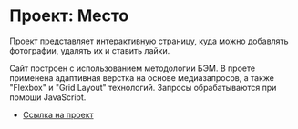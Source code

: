 # Проект: Место

Проект представляет интерактивную страницу, куда можно добавлять фотографии, удалять их и ставить лайки.

Сайт построен с использованием методологии БЭМ.
В проете применена адаптивная верстка на основе медиазапросов, а также "Flexbox" и "Grid Layout" технологий.
Запросы обрабатываются при помощи JavaScript.

* [Ссылка на проект](https://staschernov.github.io/mesto/src/index.html)